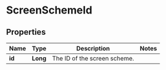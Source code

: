 # ScreenSchemeId

## Properties
Name | Type | Description | Notes
------------ | ------------- | ------------- | -------------
**id** | **Long** | The ID of the screen scheme. | 
